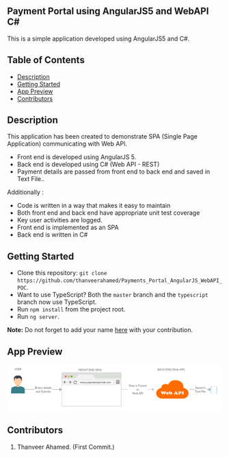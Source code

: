 ## Payment Portal using AngularJS5 and WebAPI C#

This is a simple application developed using AngularJS5 and C#.

## Table of Contents
 - [Description](#description)
 - [Getting Started](#getting-started)
 - [App Preview](#app-preview) 
 - [Contributors](#contributors) 

## Description

This application has been created to demonstrate SPA (Single Page Application) communicating with Web API.
* Front end is developed using AngularJS 5.
* Back end is developed using C# (Web API - REST)
* Payment details are passed from front end to back end and saved in Text File..

Additionally :
- Code is written in a way that makes it easy to maintain
- Both front end and back end have appropriate unit test coverage
- Key user activities are logged.
- Front end is implemented as an SPA
- Back end is written in C#

## Getting Started

* Clone this repository: `git clone https://github.com/thanveerahamed/Payments_Portal_AngularJS_WebAPI_POC`.
* Want to use TypeScript? Both the `master` branch and the `typescript` branch now use TypeScript.
* Run `npm install` from the project root.
* Run `ng server`.

**Note:** Do not forget to add your name [here](#contibutors) with your contribution.

## App Preview

<img src="Images/Flow.png" alt="App Drawer">

## Contributors

1. Thanveer Ahamed. (First Commit.)
